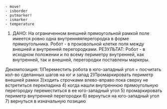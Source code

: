     - move!
    - isborder
    - putmarker!
    - ismarker
    - temperature

1. ДАНО: На ограниченном внешней прямоугольной рамкой поле имеется ровно одна внутренняяперегородка в форме прямоугольника. Робот - в произвольной клетке поля между внешней и внутренней перегородками.
РЕЗУЛЬТАТ: Робот - в исходном положении и по всему периметру внутренней, как внутренней, так и внешней, перегородки поставлены маркеры.

Декомпозиция:
1)Переместить робота в юго-западный угол + посчитать кол-во сделанных шагов на юг и запад
2)Промаркировать периметр внешней рамки
3)ходить строчками влево-вправо пока сверху не встретиться перекладина 
4) когда нашли внутреннюю прямоугольную перегородку переместиться в ее юго-западный угол
5) промаркировать периметр внутренней перегородки
6) вернуться на юго-западный угол
7) вернуться в изначальную позицию

